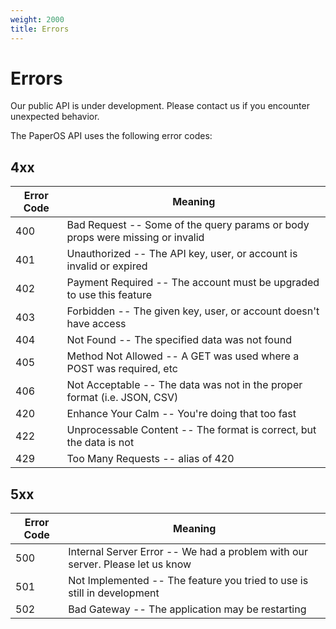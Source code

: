 ```yaml
---
weight: 2000
title: Errors
---
```


# Errors

<aside class="notice">Our public API is under development. Please contact us if you encounter unexpected behavior.</aside>

The PaperOS API uses the following error codes:

## 4xx

| Error Code | Meaning                                                                       |
| ---------- | ----------------------------------------------------------------------------- |
| 400        | Bad Request -- Some of the query params or body props were missing or invalid |
| 401        | Unauthorized -- The API key, user, or account is invalid or expired           |
| 402        | Payment Required -- The account must be upgraded to use this feature          |
| 403        | Forbidden -- The given key, user, or account doesn't have access              |
| 404        | Not Found -- The specified data was not found                                 |
| 405        | Method Not Allowed -- A GET was used where a POST was required, etc           |
| 406        | Not Acceptable -- The data was not in the proper format (i.e. JSON, CSV)      |
| 420        | Enhance Your Calm -- You're doing that too fast                               |
| 422        | Unprocessable Content -- The format is correct, but the data is not           |
| 429        | Too Many Requests -- alias of 420                                             |

## 5xx

| Error Code | Meaning                                                                       |
| ---------- | ----------------------------------------------------------------------------- |
| 500        | Internal Server Error -- We had a problem with our server. Please let us know |
| 501        | Not Implemented -- The feature you tried to use is still in development       |
| 502        | Bad Gateway -- The application may be restarting                              |
